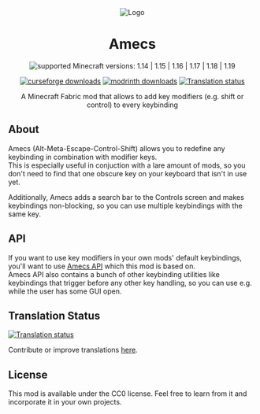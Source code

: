 <div align="center">
<img alt="Logo" src="src/main/resources/assets/amecs/logo.png" />

# Amecs

![supported Minecraft versions: 1.14 | 1.15 | 1.16 | 1.17 | 1.18 | 1.19](https://img.shields.io/badge/support%20for%20MC-1.14%20%7C%201.15%20%7C%201.16%20%7C%201.17%20%7C%201.18%20%7C%201.19-%2356AD56?style=for-the-badge)

[![curseforge downloads](http://cf.way2muchnoise.eu/full_amecs_downloads.svg?badge_style=flat)](https://curseforge.com/minecraft/mc-mods/amecs)
[![modrinth downloads](https://img.shields.io/modrinth/dt/amecs?color=30b27b&logo=data%3Aimage%2Fpng%3Bbase64%2CiVBORw0KGgoAAAANSUhEUgAAADAAAAAwCAYAAABXAvmHAAAACXBIWXMAAAAAAAAAAQCEeRdzAAAFjElEQVR4nO2aaYhWVRjH3WpcinS0tHIMW0gM7CmXsLQFCnOBFq0PmS2klpZmSraYYFNEC7SZBYqipfWhSAyKVo0RTC1JCwn6kJW0ueWSWuOo%2Ff%2Bc5zLnPe%2B595773vvOfKgXfjBw733Oc855tvOcadPm%2F1%2F8T96b05a0th6pPyjZEZwDrgXTwDNgEXgDLAWvgLlgAhgCeoB2ra10B9AfPADeBz%2BDv8HxBI6CvWAzeBWMAbWtofhQXeFfwLEUpZM4DNaBKeC0llD%2BbPAS2Jmg1BGwD%2FwGtuskd6fsDr%2F5AowFNdVQvD24AXzjGZw78Af4EMxTJWjn5%2BuEzwUCRoDpYDn4XpV2ZR0AC8CZRSrfCTwE%2FvTY87dgDhhAR86wGHXgNvAROORZkDXgwiKU7yImorjbT9N4NO9K4fuTwM1gvS6IPQZ3e2ge4TXgSdDorA5XbbAUGN8h6wzwPPjLmQR3%2BOJKhU51tpc2u7Ba0QJyTwR3ewJEA%2BiTVdjl4FdLSBOYD06uhvLWuMzc48EuZxKLQn2MQrqDTx0BK0DXCpWiKXYLNTmdBPPCQWt8WsL40AGn64pHH38J%2BmZU%2BgRwHrgLrFQzuDTD9zW64%2FYifkVfSfuwTkpj%2FX5wXeCgzNB9NTy%2BJaa0sBfiO3BVhkn0AZucADIz7aN7pbQ0WEbnChisTh18m%2FgTVMSbkiHT4t3bwT%2FW95tigwgdFKy2Xt4DhgcMwlyxJEHpCE4uU1zH%2B7VgrSWDkxkX9zILNDvbrkrzfHW4Wc4q%2BaApTsiivDXGDEcWF6u8FKd9icmGTWoGkwKEjwQ7UpSnvKfo2BVOYLBaQyRvK%2Bjle5EFFwuxG%2Bm44NQUwSzWNicozkX4WhemohCs4zAEb3B287JK5UVCu4J3EpT%2FCUwEPXMN1DzeAkf%2BnXmEMVzWS2mIdO391gzymDM6pbwz0Rnj8TwTqHW21IXVa4cAOTxHs2RZDJ6ThPCKZ6OdQPFaxRNQgfdLefkbJZspKd8y7F4P3pXmqMcT3JiEb66U0sKS%2BanyaphRAGyM2QHujjfZWObnO16uiXP2wiegQlnnNHoUadIdKhtAV9492UWws%2BGtdsV0L%2Byx8pmQCmXVui5GGdb07A911HdpNteIOaD43v8dDEsYizuw1ZpEfV7lmYHZxPohwZm55exgsDT%2BWO3c9x79Zl6SSeBZOzGntpvA62Cs76UrwH1iTmI8GfWOEUY7vkNKDzxxHBW%2Fs9uw1gnOFzp%2BeVYXkzFtwdM873QGjySsZlboD6NClU%2Bb2SVSWnOwz9PFek6bf1nS24dZeFECckboBNji%2BMwSzow6Qp%2BdBd5OMIeol9MQqDidnFVlXSHKW5OY6ijJXWAE%2BDzFznkCo5P11r99ZQYnuQ28AAZ57biACVAB%2B0jZKMl9UD5noVVryeimSkamxqp0i5hGGM%2FJ1W2rS%2FmhPg52DeptP7FksB35IPgETAKnZ9SBp8N7xITqbKW4%2BNsqLnt0orHnZTHhrnOmwZu%2Fe1hM8cZFYrKc4VuoJCFuY8uG7XI2n9pnVS5QefrhfmdMNgyytd2lvLV4XO16ctGK63jMMeyCuzmmoaJoJfHNXW7p1UXugJj7tSVSnmMYUC7KI5hF2NMewexdspvcL09UUX%2BbLKZQc001X3vdGoQRZbaUZuloN37UkDkcnCIBNbqYk1h%2Fdcz14i%2FJmXckt%2FLWoLxVYS2%2FJcax96ky83VFeZ3EayZ2OgaKSYa3gCfABxogfFmd9wO8vSzuismZCHufrF%2BSktsxNTlOipd7LNgOxigc0aQLME6qccnnTKLoa1beTrbMNatnIheIKcNpFts9zu6rm7gjbHixBGn5i%2B6YydAxeZ06SkyGflZK%2F9WAvvGYmATIViGjT%2Bv%2Bq0HILyQq%2Fed%2F%2FwIQ1cNLieDSBgAAAABJRU5ErkJggg%3D%3D&style=flat-square)](https://modrinth.com/mod/amecs)
[![Translation status](https://img.shields.io/weblate/progress/amecs?server=https%3A%2F%2Fweblate.siphalor.de&style=flat-square)](https://weblate.siphalor.de/engage/amecs/)

A Minecraft Fabric mod that allows to add key modifiers (e.g. shift or control) to every keybinding

</div>

## About

Amecs (Alt-Meta-Escape-Control-Shift) allows you to redefine any keybinding in combination with modifier keys.  
This is especially useful in conjuction with a lare amount of mods, so you don't need to find that one obscure key on your keyboard that isn't in use yet.

Additionally, Amecs adds a search bar to the Controls screen and makes keybindings non-blocking, so you can use multiple keybindings with the same key.

## API

If you want to use key modifiers in your own mods' default keybindings, you'll want to use [Amecs API](https://github.com/Siphalor/amecs-api) which this mod is based on.  
Amecs API also contains a bunch of other keybinding utilities like keybindings that trigger before any other key handling, so you can use e.g. while the user has some GUI open.

## Translation Status

[![Translation status](https://weblate.siphalor.de/widgets/amecs/-/amecs-lang/multi-auto.svg)](https://weblate.siphalor.de/engage/amecs/)

Contribute or improve translations [here](https://weblate.siphalor.de/engage/amecs).

## License

This mod is available under the CC0 license. Feel free to learn from it and incorporate it in your own projects.
